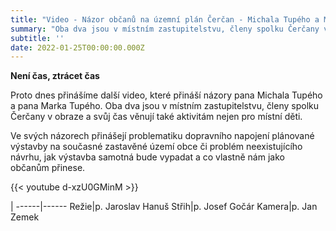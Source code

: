 ```yaml
---
title: "Video - Názor občanů na územní plán Čerčan - Michala Tupého a Marka Tupého"
summary: "Oba dva jsou v místním zastupitelstvu, členy spolku Čerčany v obraze a svůj čas věnují také aktivitám nejen pro místní děti."
subtitle: ''
date: 2022-01-25T00:00:00.000Z
---
```


**Není čas, ztrácet čas**

Proto dnes přinášíme další video, které přináší názory pana Michala Tupého a pana Marka Tupého. Oba dva jsou v místním zastupitelstvu, členy spolku Čerčany v obraze a svůj čas věnují také aktivitám nejen pro místní děti.

Ve svých názorech přinášejí problematiku dopravního napojení plánované výstavby na současné zastavěné území obce či problém neexistujícího návrhu, jak výstavba samotná bude vypadat a co vlastně nám jako občanům přinese.

{{< youtube d-xzU0GMinM >}}

| 
------|------
Režie|p. Jaroslav Hanuš
Střih|p. Josef Gočár
Kamera|p. Jan Zemek
